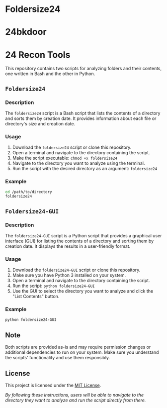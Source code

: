 # Foldersize24
# 24bkdoor
# 24 Recon Tools

This repository contains two scripts for analyzing folders and their contents, one written in Bash and the other in Python.

## `Foldersize24`

### Description
The `foldersize24` script is a Bash script that lists the contents of a directory and sorts them by creation date. It provides information about each file or directory's size and creation date.

### Usage
1. Download the `foldersize24` script or clone this repository.
2. Open a terminal and navigate to the directory containing the script.
3. Make the script executable: `chmod +x foldersize24`
4. Navigate to the directory you want to analyze using the terminal.
5. Run the script with the desired directory as an argument: `foldersize24`

### Example
```bash
cd /path/to/directory
foldersize24
```

## `Foldersize24-GUI`

### Description
The `foldersize24-GUI` script is a Python script that provides a graphical user interface (GUI) for listing the contents of a directory and sorting them by creation date. It displays the results in a user-friendly format.

### Usage
1. Download the `foldersize24-GUI` script or clone this repository.
2. Make sure you have Python 3 installed on your system.
3. Open a terminal and navigate to the directory containing the script.
4. Run the script: `python foldersize24-GUI`
5. Use the GUI to select the directory you want to analyze and click the "List Contents" button.

### Example
```bash
python foldersize24-GUI
```

## Note
Both scripts are provided as-is and may require permission changes or additional dependencies to run on your system. Make sure you understand the scripts' functionality and use them responsibly.

## License
This project is licensed under the [MIT License](LICENSE).


*By following these instructions, users will be able to navigate to the directory they want to analyze and run the script directly from there.*

